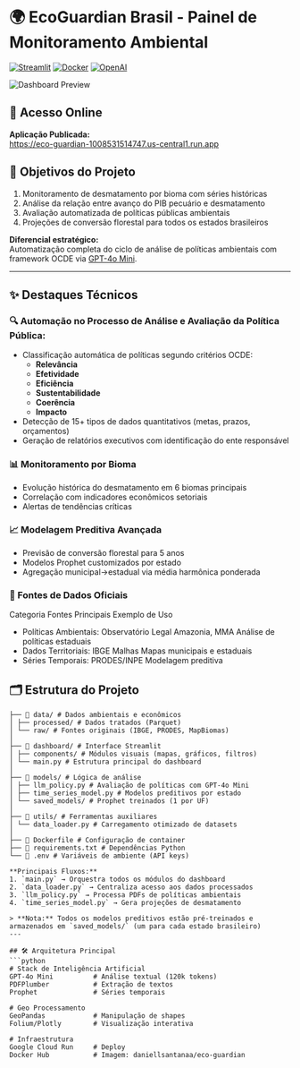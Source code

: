 # 🌍 EcoGuardian Brasil - Painel de Monitoramento Ambiental

[![Streamlit](https://img.shields.io/badge/Streamlit-FF4B4B?style=for-the-badge&logo=Streamlit&logoColor=white)](https://eco-guardian-1008531514747.us-central1.run.app)
[![Docker](https://img.shields.io/badge/Docker-2496ED?style=for-the-badge&logo=docker&logoColor=white)](https://hub.docker.com/r/daniellsantanaa/eco-guardian)
[![OpenAI](https://img.shields.io/badge/GPT-4o_Mini-412991?style=for-the-badge&logo=openai&logoColor=white)](https://openai.com/index/gpt-4o-mini-advancing-cost-efficient-intelligence/)

![Dashboard Preview](https://raw.githubusercontent.com/daniell-santana/eco_guardian_br/main/assets/dashboard_preview.png)

## 🚀 Acesso Online
**Aplicação Publicada:**  
https://eco-guardian-1008531514747.us-central1.run.app

## 🎯 Objetivos do Projeto
1. Monitoramento de desmatamento por bioma com séries históricas
2. Análise da relação entre avanço do PIB pecuário e desmatamento
3. Avaliação automatizada de políticas públicas ambientais
4. Projeções de conversão florestal para todos os estados brasileiros

**Diferencial estratégico:**  
Automatização completa do ciclo de análise de políticas ambientais com framework OCDE via [GPT-4o Mini](https://openai.com/index/gpt-4o-mini-advancing-cost-efficient-intelligence/).

---

## ✨ Destaques Técnicos
### 🔍 Automação no Processo de Análise e Avaliação da Política Pública:
- Classificação automática de políticas segundo critérios OCDE:
  - **Relevância**
  - **Efetividade** 
  - **Eficiência**
  - **Sustentabilidade**
  - **Coerência**
  - **Impacto**
- Detecção de 15+ tipos de dados quantitativos (metas, prazos, orçamentos)
- Geração de relatórios executivos com identificação do ente responsável

### 📊 Monitoramento por Bioma
- Evolução histórica do desmatamento em 6 biomas principais
- Correlação com indicadores econômicos setoriais
- Alertas de tendências críticas

### 📈 Modelagem Preditiva Avançada
- Previsão de conversão florestal para 5 anos
- Modelos Prophet customizados por estado
- Agregação municipal->estadual via média harmônica ponderada

### 📂 Fontes de Dados Oficiais
Categoria	Fontes Principais	Exemplo de Uso
- Políticas Ambientais:	Observatório Legal Amazonia, MMA	Análise de políticas estaduais
- Dados Territoriais:	IBGE Malhas	Mapas municipais e estaduais
- Séries Temporais:	PRODES/INPE	Modelagem preditiva

## 🗂 Estrutura do Projeto
```eco_guardian/
├── 📁 data/ # Dados ambientais e econômicos
│ ├── processed/ # Dados tratados (Parquet)
│ └── raw/ # Fontes originais (IBGE, PRODES, MapBiomas)
│
├── 📁 dashboard/ # Interface Streamlit
│ ├── components/ # Módulos visuais (mapas, gráficos, filtros)
│ └── main.py # Estrutura principal do dashboard
│
├── 📁 models/ # Lógica de análise
│ ├── llm_policy.py # Avaliação de políticas com GPT-4o Mini
│ ├── time_series_model.py # Modelos preditivos por estado
│ └── saved_models/ # Prophet treinados (1 por UF)
│
├── 📁 utils/ # Ferramentas auxiliares
│ └── data_loader.py # Carregamento otimizado de datasets
│
├── 📄 Dockerfile # Configuração de container
├── 📄 requirements.txt # Dependências Python
└── 📄 .env # Variáveis de ambiente (API keys)

**Principais Fluxos:**
1. `main.py` → Orquestra todos os módulos do dashboard
2. `data_loader.py` → Centraliza acesso aos dados processados
3. `llm_policy.py` → Processa PDFs de políticas ambientais
4. `time_series_model.py` → Gera projeções de desmatamento

> **Nota:** Todos os modelos preditivos estão pré-treinados e armazenados em `saved_models/` (um para cada estado brasileiro)
---

## 🛠 Arquitetura Principal
```python
# Stack de Inteligência Artificial
GPT-4o Mini          # Análise textual (120k tokens)
PDFPlumber           # Extração de textos
Prophet              # Séries temporais

# Geo Processamento
GeoPandas            # Manipulação de shapes
Folium/Plotly        # Visualização interativa

# Infraestrutura
Google Cloud Run     # Deploy
Docker Hub           # Imagem: daniellsantanaa/eco-guardian

